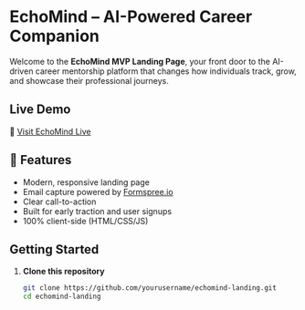 #  EchoMind – AI-Powered Career Companion

Welcome to the **EchoMind MVP Landing Page**, your front door to the AI-driven career mentorship platform that changes how individuals track, grow, and showcase their professional journeys.

##  Live Demo

🔗 [Visit EchoMind Live](https://yourusername.github.io/echomind-landing/)

## 📌 Features

-  Modern, responsive landing page
-  Email capture powered by [Formspree.io](https://formspree.io)
-  Clear call-to-action
-  Built for early traction and user signups
-  100% client-side (HTML/CSS/JS)

##  Getting Started

1. **Clone this repository**
   ```bash
   git clone https://github.com/yourusername/echomind-landing.git
   cd echomind-landing
